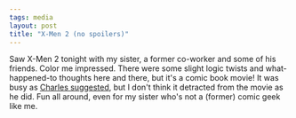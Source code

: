 ```yaml
---
tags: media
layout: post
title: "X-Men 2 (no spoilers)"
---
```




Saw X-Men 2 tonight with my sister, a former co-worker and some of his friends. Color me impressed. There were some slight logic twists and what-happened-to thoughts here and there, but it's a comic book movie! It was busy as <a href="http://fishbowl.pastiche.org/archives/001312.html#001312">Charles suggested</a>, but I don't think it detracted from the movie as he did.  Fun all around, even for my sister who's not a (former) comic geek like me.


